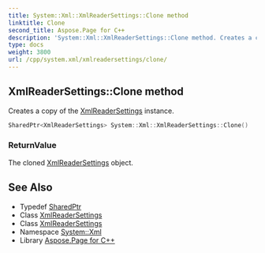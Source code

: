 ```yaml
---
title: System::Xml::XmlReaderSettings::Clone method
linktitle: Clone
second_title: Aspose.Page for C++
description: 'System::Xml::XmlReaderSettings::Clone method. Creates a copy of the XmlReaderSettings instance in C++.'
type: docs
weight: 3800
url: /cpp/system.xml/xmlreadersettings/clone/
---
```

## XmlReaderSettings::Clone method


Creates a copy of the [XmlReaderSettings](../) instance.

```cpp
SharedPtr<XmlReaderSettings> System::Xml::XmlReaderSettings::Clone()
```


### ReturnValue

The cloned [XmlReaderSettings](../) object.

## See Also

* Typedef [SharedPtr](../../../system/sharedptr/)
* Class [XmlReaderSettings](../)
* Class [XmlReaderSettings](../)
* Namespace [System::Xml](../../)
* Library [Aspose.Page for C++](../../../)

